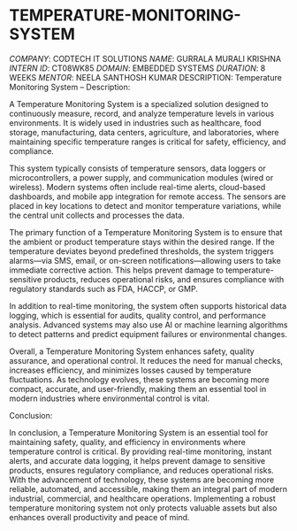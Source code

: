 # TEMPERATURE-MONITORING-SYSTEM
*COMPANY*: CODTECH IT SOLUTIONS
*NAME*: GURRALA MURALI KRISHNA
*INTERN ID*: CT08WK85
*DOMAIN*: EMBEDDED SYSTEMS
*DURATION*: 8 WEEKS
*MENTOR*: NEELA SANTHOSH KUMAR
DESCRIPTION:
Temperature Monitoring System – Description:

A Temperature Monitoring System is a specialized solution designed to continuously measure, record, and analyze temperature levels in various environments. It is widely used in industries such as healthcare, food storage, manufacturing, data centers, agriculture, and laboratories, where maintaining specific temperature ranges is critical for safety, efficiency, and compliance.

This system typically consists of temperature sensors, data loggers or microcontrollers, a power supply, and communication modules (wired or wireless). Modern systems often include real-time alerts, cloud-based dashboards, and mobile app integration for remote access. The sensors are placed in key locations to detect and monitor temperature variations, while the central unit collects and processes the data.

The primary function of a Temperature Monitoring System is to ensure that the ambient or product temperature stays within the desired range. If the temperature deviates beyond predefined thresholds, the system triggers alarms—via SMS, email, or on-screen notifications—allowing users to take immediate corrective action. This helps prevent damage to temperature-sensitive products, reduces operational risks, and ensures compliance with regulatory standards such as FDA, HACCP, or GMP.

In addition to real-time monitoring, the system often supports historical data logging, which is essential for audits, quality control, and performance analysis. Advanced systems may also use AI or machine learning algorithms to detect patterns and predict equipment failures or environmental changes.

Overall, a Temperature Monitoring System enhances safety, quality assurance, and operational control. It reduces the need for manual checks, increases efficiency, and minimizes losses caused by temperature fluctuations. As technology evolves, these systems are becoming more compact, accurate, and user-friendly, making them an essential tool in modern industries where environmental control is vital.

Conclusion:

In conclusion, a Temperature Monitoring System is an essential tool for maintaining safety, quality, and efficiency in environments where temperature control is critical. By providing real-time monitoring, instant alerts, and accurate data logging, it helps prevent damage to sensitive products, ensures regulatory compliance, and reduces operational risks. With the advancement of technology, these systems are becoming more reliable, automated, and accessible, making them an integral part of modern industrial, commercial, and healthcare operations. Implementing a robust temperature monitoring system not only protects valuable assets but also enhances overall productivity and peace of mind.

